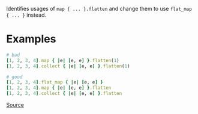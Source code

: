 
Identifies usages of `map { ... }.flatten` and
change them to use `flat_map { ... }` instead.

# Examples

```ruby
# bad
[1, 2, 3, 4].map { |e| [e, e] }.flatten(1)
[1, 2, 3, 4].collect { |e| [e, e] }.flatten(1)

# good
[1, 2, 3, 4].flat_map { |e| [e, e] }
[1, 2, 3, 4].map { |e| [e, e] }.flatten
[1, 2, 3, 4].collect { |e| [e, e] }.flatten
```

[Source](http://www.rubydoc.info/gems/rubocop/RuboCop/Cop/Performance/FlatMap)